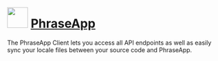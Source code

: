 # <img src="https://cdn.rawgit.com/brunoyb/chocolatey-packages/c877faffe8a90375fff3de26f7268c8bc0d1b0e2/phraseapp/icon.png" width="48" height="48" /> [PhraseApp](https://chocolatey.org/packages/phraseapp)


The PhraseApp Client lets you access all API endpoints as well as easily sync your locale files between your source code and PhraseApp.
